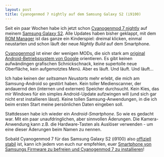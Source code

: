 ```yaml
---
layout: post
title: Cyanogenmod 7 nightly auf dem Samsung Galaxy S2 (i9100)
---
```

Seit ein paar Wochen habe ich jetzt schon [Cyanogenmod 7 nightly][1] auf meinem [Samsung Galaxy S2][2]. Alle Updates haben bisher geklappt, mit dem [ROM Manager][3] ist das ganze ein Kinderspiel: dreimal klicken, einmal neustarten und schon läuft der neue *Nightly Build* auf dem Smartphone.

[Cyanogenmod][4] ist einer der wenigen MODs, die sich stark am [original Android-Betriebssystem von Google][5] orientieren. Es gibt keinen aufwändingen grafischen Schnickschnack, keine supertolle neue Oberfläche, kein aufgemotztes Menü. Aber es läuft. Und läuft. Und läuft...

<script type="text/javascript"><!--
google_ad_client = "ca-pub-1325997557962631";
/* kopis.de smartphone */
google_ad_slot = "6027243291";
google_ad_width = 468;
google_ad_height = 60;
//-->
</script>
<script type="text/javascript"
src="http://pagead2.googlesyndication.com/pagead/show_ads.js">
</script>

Ich habe keinen der *seltsamen Neustarts* mehr erlebt, die mich am Samsung-Android so gestört haben. Kein toller Medienscanner, der andauernd den (internen und externen) Speicher durchsucht. Kein Kies, das mir Windows für ein simples Android-Update aufzwingen will (und sich gar nicht erst installieren lässt). Keine tollen Samsung-Anwendungen, in die ich beim ersten Start meine persönlichen Daten eingeben soll.

Stattdessen habe ich wieder ein *Android-Smartphone*. So wie es gedacht war. Mit ein paar unaufdringlichen, aber sinnvollen Äderungen. Die Kamera-Anwendung kann z.B. die Hardware-Tasten als Auslöser verwenden - um eine dieser Äderungen beim Namen zu nennen.

Sobald Cyanogenmod 7 für das Samsung Galaxy S2 (i9100) also [offiziell stabil][6] ist, kann ich jedem von euch nur empfehlen, euer [Smartphone von Samsungs Firmware zu befreien und Cyanogenmod 7 zu installieren][7]!

[1]: http://blog.kopis.de/2011/08/17/samsung-galaxy-s2-i9100-und-custom-roms/
[2]: http://blog.kopis.de/2011/07/05/erster-eindruck-samsung-galaxy-s2-i9100/
[3]: https://market.android.com/details?id=com.koushikdutta.rommanager
[4]: http://www.cyanogenmod.com/
[5]: http://source.android.com/
[6]: http://forum.cyanogenmod.com/forum/372-samsung-galaxy-s-ii-stable-mod/
[7]: http://wiki.cyanogenmod.com/wiki/Samsung_Galaxy_S_II:_Full_Update_Guide
